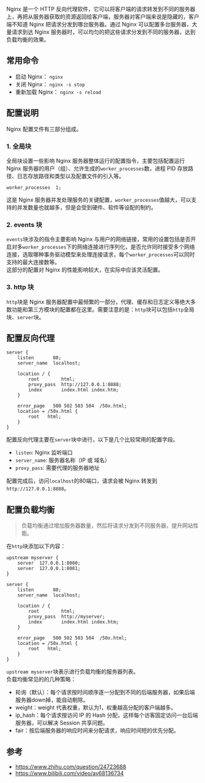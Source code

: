 Nginx 是一个 HTTP 反向代理软件，它可以将客户端的请求转发到不同的服务器上，再把从服务器获取的资源返回给客户端，服务器对客户端来说是隐藏的，客户端不知道 Nginx 把请求分发到哪台服务器。通过 Nginx 可以配置多台服务器，大量请求到达 Nginx 服务器时，可以均匀的把这些请求分发到不同的服务器，达到负载均衡的效果。


## 常用命令
- 启动 Nginx：
`nginx`
- 关闭 Nginx：
`nginx -s stop`
- 重新加载 Nginx：
`nginx -s reload`


## 配置说明
Nginx 配置文件有三部分组成。

### 1. 全局块  
全局块设置一些影响 Nginx 服务器整体运行的配置指令，主要包括配置运行 Nginx 服务器的用户（组）、允许生成的`worker_processes`数，进程 PID 存放路径、日志存放路径和类型以及配置文件的引入等。  
```
worker_processes  1;
```
这是 Nginx 服务器并发处理服务的关键配置，`worker_processes`值越大，可以支持的并发数量也就越多，但是会受到硬件、软件等设配的制约。

### 2. events 块
`events`块涉及的指令主要影响 Nginx 与用户的网络链接，常用的设置包括是否开启对多`worker_processes`下的网络连接进行序列化，是否允许同时接受多个网络连接，选取哪种事务驱动模型来处理连接请求，每个`worker_processes`可以同时支持的最大连接数等。  
这部分的配置对 Nginx 的性能影响较大，在实际中应该灵活配置。

### 3. http 块
`http`块是 Nginx 服务器配置中最频繁的一部分，代理、缓存和日志定义等绝大多数功能和第三方模块的配置都在这里。需要注意的是：`http`块可以包括`http`全局块、`server`块。


## 配置反向代理
```
server {
    listen       80;
    server_name  localhost;

    location / {
        root        html;
        proxy_pass  http://127.0.0.1:8888;
        index       index.html index.htm;
    }

    error_page   500 502 503 504  /50x.html;
    location = /50x.html {
        root   html;
    }
}
```
配置反向代理主要在`server`块中进行，以下是几个比较常用的配置字段。
- `listen`: Nginx 监听端口
- `server_name`: 服务器名称（IP 或 域名）
- `proxy_pass`: 需要代理的服务器地址

配置完成后，访问`localhost`的80端口，请求会被 Nginx 转发到`http://127.0.0.1:8888`。


## 配置负载均衡
> 负载均衡通过增加服务器数量，然后将请求分发到不同服务器，提升网站性能。

在`http`块添加以下内容：
```
upstream myserver {
    server  127.0.0.1:8080;
    server  127.0.0.1:8081;
}

server {
    listen       80;
    server_name  localhost;

    location / {
        root        html;
        proxy_pass  http://myserver;
        index       index.html index.htm;
    }

    error_page   500 502 503 504  /50x.html;
    location = /50x.html {
        root   html;
    }
}
```
`upstream myserver`块表示进行负载均衡的服务器列表。  
负载均衡常见的的几种策略：
- 轮询（默认）：每个请求按时间顺序逐一分配到不同的后端服务器，如果后端服务器down掉，能自动剔除。
- weight：weight 代表权重，默认为1，权重越高分配的客户端越多。
- ip_hash：每个请求按访问 IP 的 Hash 分配，这样每个访客固定访问一台后端服务器，可以解决 Session 共享问题。
- fair：按后端服务器的响应时间来分配请求，响应时间短的优先分配。


## 参考
- https://www.zhihu.com/question/24723688
- https://www.bilibili.com/video/av68136734